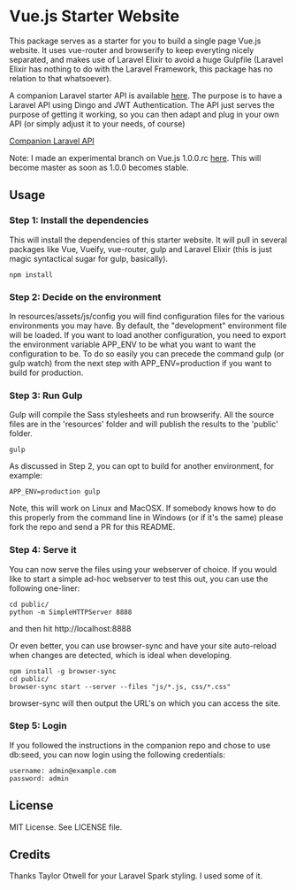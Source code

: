 # Vue.js Starter Website
This package serves as a starter for you to build a single page Vue.js website. It uses vue-router and browserify to keep everyting nicely separated, and makes use of Laravel Elixir to avoid a huge Gulpfile (Laravel Elixir has nothing to do with the Laravel Framework, this package has no relation to that whatsoever).

A companion Laravel starter API is available [here](https://github.com/layer7be/vue-starter-laravel-api). The purpose is to have a Laravel API using Dingo and JWT Authentication. The API just serves the purpose of getting it working, so you can then adapt and plug in your own API (or simply adjust it to your needs, of course)

[Companion Laravel API](https://github.com/layer7be/vue-starter-laravel-api)

Note: I made an experimental branch on Vue.js 1.0.0.rc [here](https://github.com/layer7be/vue-starter/tree/1.0.0). This will become master as soon
as 1.0.0 becomes stable.

## Usage

### Step 1: Install the dependencies
This will install the dependencies of this starter website. It will pull in several packages like Vue, Vueify, vue-router, gulp and Laravel Elixir (this is just magic syntactical sugar for gulp, basically).

```
npm install
```

### Step 2: Decide on the environment
In resources/assets/js/config you will find configuration files for the various environments you may have. By default, the "development" environment file will be loaded. If you want to load another configuration, you need to export the environment variable APP_ENV to be what you want to want the configuration to be. To do so easily you can precede the command gulp (or gulp watch) from the next step with APP_ENV=production if you want to build for production.


### Step 3: Run Gulp
Gulp will compile the Sass stylesheets and run browserify. All the source files are in the 'resources' folder and will publish the results to the 'public' folder.

```
gulp
```

As discussed in Step 2, you can opt to build for another environment, for example:

```
APP_ENV=production gulp
```

Note, this will work on Linux and MacOSX. If somebody knows how to do this properly from the command line in Windows (or if it's the same) please fork the repo and send a PR for this README.

### Step 4: Serve it
You can now serve the files using your webserver of choice.
If you would like to start a simple ad-hoc webserver to test this out, you can use the following one-liner:
```
cd public/
python -m SimpleHTTPServer 8888
```
and then hit http://localhost:8888

Or even better, you can use browser-sync and have your site auto-reload when changes are detected, which is ideal when developing.
```
npm install -g browser-sync
cd public/
browser-sync start --server --files "js/*.js, css/*.css"
```
browser-sync will then output the URL's on which you can access the site.

### Step 5: Login
If you followed the instructions in the companion repo and chose to use db:seed, you can now login using the following credentials:
```
username: admin@example.com
password: admin
```

## License
MIT License. See LICENSE file.

## Credits
Thanks Taylor Otwell for your Laravel Spark styling. I used some of it.